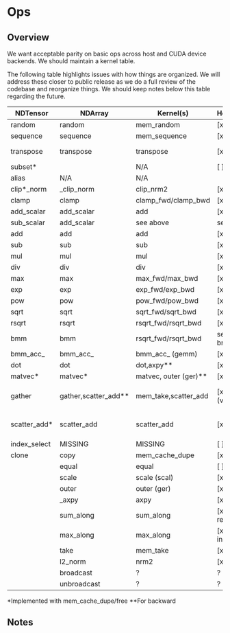 # Ops

## Overview

We want acceptable parity on basic ops across host and CUDA device backends. We should maintain a kernel table.

The following table highlights issues with how things are organized. We will address these closer to public release as we do a full review of the codebase and reorganize things. We should keep notes below this table regarding the future.

| NDTensor     | NDArray              | Kernel(s)             | HostDevice              | CudaDevice                        |
| ------------ | -------------------- | --------------------- | ----------------------- | --------------------------------- |
| random       | random               | mem_random            | [x]                     | [x]                               |
| sequence     | sequence             | mem_sequence          | [x]                     | [x]                               |
| transpose    | transpose            | transpose             | [x] (naive)             | [x] (permute)                     |
| subset*      |                      | N/A                   | [ ]                     | [ ]                               |
| alias        | N/A                  | N/A                   |                         |                                   |
| clip*_norm   | _clip_norm           | clip_nrm2             | [x]                     | [x]                               |
| clamp        | clamp                | clamp_fwd/clamp_bwd   | [x][x]                  | [ ][ ]                            |
| add_scalar   | add_scalar           | add                   | [x]                     | [x]                               |
| sub_scalar   | add_scalar           | see above             | see above               | see above                         |
| add          | add                  | add                   | [x]                     | [x]                               |
| sub          | sub                  | sub                   | [x]                     | [x]                               |
| mul          | mul                  | mul                   | [x]                     | [x]                               |
| div          | div                  | div                   | [x]                     | [x]                               |
| max          | max                  | max_fwd/max_bwd       | [x] [x]                 | [x] [x]                           |
| exp          | exp                  | exp_fwd/exp_bwd       | [x] [x]                 | [x] [ ]                           |
| pow          | pow                  | pow_fwd/pow_bwd       | [x] [ ]                 | [x] [ ]                           |
| sqrt         | sqrt                 | sqrt_fwd/sqrt_bwd     | [x] [ ]                 | [x] [ ]                           |
| rsqrt        | rsqrt                | rsqrt_fwd/rsqrt_bwd   | [x] [ ]                 | [x] [ ]                           |
| bmm          | bmm                  | rsqrt_fwd/rsqrt_bwd   | see bmm_acc_            | see bmm_acc_                      |
| bmm_acc_     | bmm_acc_             | bmm_acc_ (gemm)       | [x]                     | [x]                               |
| dot          | dot                  | dot,axpy**            | [x] [x]                 | [x] [x]                           |
| matvec*      | matvec*              | matvec, outer (ger)** | [x] [x]                 | [x] [x]                           |
| gather       | gather,scatter_add** | mem_take,scatter_add  | [x] [x] (vadd)          | [ ] (has mem_take, no gather) [ ] |
| scatter_add* | scatter_add          | scatter_add           | [x] (vadd)              | [ ] (has mem_take, no gather)     |
| index_select | MISSING              | MISSING               | [ ]                     | [ ]                               |
| clone        | copy                 | mem_cache_dupe        | [x]                     | [x]                               |
|              | equal                | equal                 | [ ]                     | [x]                               |
|              | scale                | scale (scal)          | [x]                     | [x]                               |
|              | outer                | outer (ger)           | [x]                     | [x]                               |
|              | _axpy                | axpy                  | [x]                     | [x]                               |
|              | sum_along            | sum_along             | [x] (native reduce.zig) | [x] (reduce_one)                  |
|              | max_along            | max_along             | [x] (native inline)     | [x] (reduce_one)                  |
|              | take                 | mem_take              | [x]                     | [x]                               |
|              | l2_norm              | nrm2                  | [x]                     | [x]                               |
|              | broadcast            | ?                     | ?                       | ?                                 |
|              | unbroadcast          | ?                     | ?                       | ?                                 |

*Implemented with mem_cache_dupe/free
**For backward

## Notes

